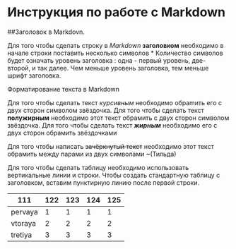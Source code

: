 # Инструкция по работе с Markdown

##Заголовок в Markdovn.

Для того чтобы сделать строку в *Markdown* **заголовком** необходимо в начале строки поставить несколько символов * Количество символов будет означать уровень заголовка : одна - первый уровень, две- второй, и так далее. Чем меньше уровень заголовка, тем меньше шрифт заголовка.

Форматирование текста в Markdown

Для того чтобы сделать текст *курсивным* необходимо обрamить его с двух сторон символом звёздочка.
Для того чтобы сделать текст **полужирным** необходимо этот текст обрамить с двух сторон символом звёздочка. Для того чтобы сделать текст ***жирным*** необходимо его с двух сторон обрамить звёздочками

Для того чтобы написать ~~зачёркнутый текст~~ необходимо этот текст обрамить между парами из двух символами ~(Тильда)

Для того чтобы сделать таблицу необходимо использовать вертикальные линии и строки. Чтобы создать стандартную таблицу с заголовком, вставим пунктирную линию после первой строки. 


| 111| 122| 123| 124| 125|
|---|---|---|---|---|
| pervaya| 1| 1| 1| 1|
| vtoraya| 2| 2| 2| 2|
| tretiya| 3| 3| 3| 3|

